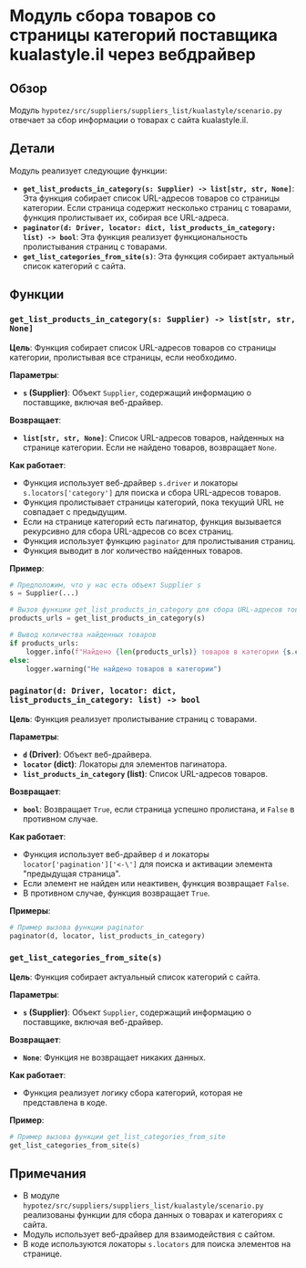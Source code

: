 # Модуль сбора товаров со страницы категорий поставщика kualastyle.il через вебдрайвер

## Обзор

Модуль `hypotez/src/suppliers/suppliers_list/kualastyle/scenario.py` отвечает за сбор информации о товарах с сайта kualastyle.il. 

## Детали

Модуль реализует следующие функции:

- **`get_list_products_in_category(s: Supplier) -> list[str, str, None]`**: Эта функция собирает список URL-адресов товаров со страницы категории. Если страница содержит несколько страниц с товарами, функция пролистывает их, собирая все URL-адреса.
- **`paginator(d: Driver, locator: dict, list_products_in_category: list) -> bool`**: Эта функция реализует функциональность пролистывания страниц с товарами. 
- **`get_list_categories_from_site(s)`**: Эта функция собирает актуальный список категорий с сайта. 

## Функции

### `get_list_products_in_category(s: Supplier) -> list[str, str, None]`

**Цель**: Функция собирает список URL-адресов товаров со страницы категории, пролистывая все страницы, если необходимо.

**Параметры**:

- **`s` (Supplier)**: Объект `Supplier`, содержащий информацию о поставщике, включая веб-драйвер.

**Возвращает**:

- **`list[str, str, None]`**: Список URL-адресов товаров, найденных на странице категории. Если не найдено товаров, возвращает `None`.

**Как работает**:

- Функция использует веб-драйвер `s.driver` и локаторы `s.locators['category']` для поиска и сбора URL-адресов товаров.
- Функция пролистывает страницы категорий, пока текущий URL не совпадает с предыдущим.
- Если на странице категорий есть пагинатор, функция вызывается рекурсивно для сбора URL-адресов со всех страниц.
- Функция использует функцию `paginator` для пролистывания страниц.
- Функция выводит в лог количество найденных товаров.

**Пример**:

```python
# Предположим, что у нас есть объект Supplier s
s = Supplier(...)

# Вызов функции get_list_products_in_category для сбора URL-адресов товаров из категории "Одежда"
products_urls = get_list_products_in_category(s)

# Вывод количества найденных товаров
if products_urls:
    logger.info(f"Найдено {len(products_urls)} товаров в категории {s.current_scenario['name']}")
else:
    logger.warning("Не найдено товаров в категории")
```

### `paginator(d: Driver, locator: dict, list_products_in_category: list) -> bool`

**Цель**: Функция реализует пролистывание страниц с товарами. 

**Параметры**:

- **`d` (Driver)**: Объект веб-драйвера.
- **`locator` (dict)**: Локаторы для элементов пагинатора.
- **`list_products_in_category` (list)**: Список URL-адресов товаров.

**Возвращает**:

- **`bool`**: Возвращает `True`, если страница успешно пролистана, и `False` в противном случае.

**Как работает**:

- Функция использует веб-драйвер `d` и локаторы `locator['pagination']['<-\']` для поиска и активации элемента "предыдущая страница".
- Если элемент не найден или неактивен, функция возвращает `False`.
- В противном случае, функция возвращает `True`.

**Примеры**:

```python
# Пример вызова функции paginator
paginator(d, locator, list_products_in_category)
```

### `get_list_categories_from_site(s)`

**Цель**: Функция собирает актуальный список категорий с сайта.

**Параметры**:

- **`s` (Supplier)**: Объект `Supplier`, содержащий информацию о поставщике, включая веб-драйвер.

**Возвращает**:

- **`None`**:  Функция не возвращает никаких данных.

**Как работает**:

- Функция реализует логику сбора категорий, которая не представлена в коде. 

**Пример**:

```python
# Пример вызова функции get_list_categories_from_site
get_list_categories_from_site(s)
```

## Примечания

- В модуле `hypotez/src/suppliers/suppliers_list/kualastyle/scenario.py` реализованы функции для сбора данных о товарах и категориях с сайта.
- Модуль использует веб-драйвер для взаимодействия с сайтом. 
- В коде используются локаторы `s.locators` для поиска элементов на странице.